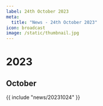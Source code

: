 ```yaml
---
label: 24th October 2023
meta:
  title: "News - 24th October 2023"
icon: broadcast
image: /static/thumbnail.jpg
---
```


# 2023
## October

{{ include "news/20231024" }}